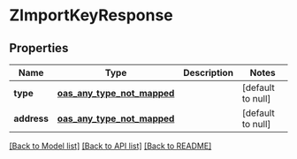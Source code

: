 # ZImportKeyResponse
## Properties

| Name | Type | Description | Notes |
|------------ | ------------- | ------------- | -------------|
| **type** | [**oas_any_type_not_mapped**](.md) |  | [default to null] |
| **address** | [**oas_any_type_not_mapped**](.md) |  | [default to null] |

[[Back to Model list]](../README.md#documentation-for-models) [[Back to API list]](../README.md#documentation-for-api-endpoints) [[Back to README]](../README.md)

